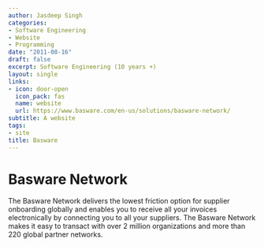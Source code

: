 ```yaml
---
author: Jasdeep Singh
categories:
- Software Engineering
- Website
- Programming
date: "2011-08-16"
draft: false
excerpt: Software Engineering (10 years +)
layout: single
links:
- icon: door-open
  icon_pack: fas
  name: website
  url: https://www.basware.com/en-us/solutions/basware-network/
subtitle: A website
tags:
- site
title: Basware
---
```


# Basware Network
The Basware Network delivers the lowest friction option for supplier onboarding globally and enables you to receive all your invoices electronically by connecting you to all your suppliers. The Basware Network makes it easy to transact with over 2 million organizations and more than 220 global partner networks.
